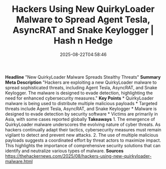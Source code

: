 ﻿---
title: "Hackers Using New QuirkyLoader Malware to Spread Agent Tesla, AsyncRAT and Snake Keylogger | Hash n Hedge"
date: "2025-08-22T04:58:46"
category: "Markets"
summary: ""
slug: "hackers-using-new-quirkyloader-malware-to-spread-agent-tesla"
source_urls:
  - ""
seo:
  title: "Hackers Using New QuirkyLoader Malware to Spread Agent Tesla, AsyncRAT and Snake Keylogger | Hash n Hedge | Hash n Hedge"
  description: ""
  keywords: ["news", "markets", "brief"]
---
**Headline** "New QuirkyLoader Malware Spreads Stealthy Threats"  **Summary Meta Description** "Hackers are exploiting a new QuirkyLoader malware to spread sophisticated threats, including Agent Tesla, AsyncRAT, and Snake Keylogger. The malware is designed to evade detection, highlighting the need for enhanced cybersecurity measures."  **Key Points**  * QuirkyLoader malware is being used to distribute multiple malicious payloads * Targeted threats include Agent Tesla, AsyncRAT, and Snake Keylogger * Malware is designed to evade detection by security software * Victims are primarily in Asia, with some cases reported globally  **Takeaways**  1. The emergence of QuirkyLoader malware underscores the evolving nature of cyber threats. As hackers continually adapt their tactics, cybersecurity measures must remain vigilant to detect and prevent new attacks. 2. The use of multiple malicious payloads suggests a coordinated effort by threat actors to maximize impact. This highlights the importance of comprehensive security solutions that can identify and neutralize various types of malware.  **Sources** https://thehackernews.com/2025/08/hackers-using-new-quirkyloader-malware.html
